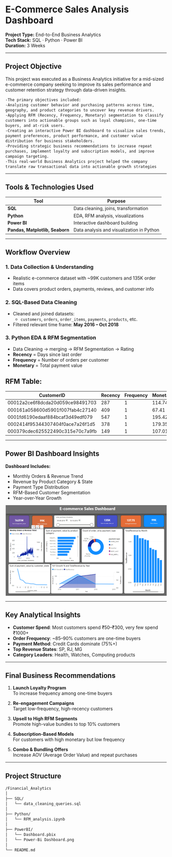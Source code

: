#  E-Commerce Sales Analysis Dashboard

**Project Type:** End-to-End Business Analytics  
**Tech Stack:** SQL · Python · Power BI  
**Duration:** 3 Weeks  

---

##  Project Objective

This project was executed as a Business Analytics initiative for a mid-sized e-commerce company seeking to improve its sales performance and customer retention strategy through data-driven insights.
```
-The primary objectives included:
-Analyzing customer behavior and purchasing patterns across time, geography, and product categories to uncover key revenue drivers.
-Applying RFM (Recency, Frequency, Monetary) segmentation to classify customers into actionable groups such as loyal champions, one-time buyers, and at-risk users.
-Creating an interactive Power BI dashboard to visualize sales trends, payment preferences, product performance, and customer value distribution for business stakeholders.
-Providing strategic business recommendations to increase repeat purchases, implement loyalty and subscription models, and improve campaign targeting.
-This real-world Business Analytics project helped the company translate raw transactional data into actionable growth strategies
```
---

##  Tools & Technologies Used

| Tool      | Purpose                              |
|-----------|--------------------------------------|
| **SQL**   | Data cleaning, joins, transformation |
| **Python**| EDA, RFM analysis, visualizations    |
| **Power BI** | Interactive dashboard building     |
| **Pandas, Matplotlib, Seaborn** | Data analysis and visualization in Python |

---

##  Workflow Overview

### 1. **Data Collection & Understanding**
- Realistic e-commerce dataset with ~99K customers and 135K order items
- Data covers product orders, payments, reviews, and customer info

### 2. **SQL-Based Data Cleaning**
- Cleaned and joined datasets:
  - `customers`, `orders`, `order_items`, `payments`, `products`, etc.
- Filtered relevant time frame: **May 2016 – Oct 2018**

### 3. **Python EDA & RFM Segmentation**
- Data Cleaning -> merging -> RFM Segmentation -> Rating
- **Recency** = Days since last order  
- **Frequency** = Number of orders per customer  
- **Monetary** = Total payment value

## RFM Table:
| CustomerID                              | Recency | Frequency | Monetary | R | F | M | RFM_Score |
|----------------------------------------|---------|-----------|----------|---|---|---|-----------|
| 00012a2ce6f8dcda20d059ce98491703       | 287     | 1         | 114.74   | 2 | 1 | 3 | 6         |
| 000161a058600d5901f007fab4c27140       | 409     | 1         | 67.41    | 1 | 1 | 2 | 4         |
| 0001fd6190edaaf884bcaf3d49edf079       | 547     | 1         | 195.42   | 1 | 1 | 4 | 6         |
| 0002414f95344307404f0ace7a26f1d5       | 378     | 1         | 179.35   | 1 | 1 | 4 | 6         |
| 000379cdec625522490c315e70c7a9fb       | 149     | 1         | 107.01   | 3 | 1 | 3 | 7         |


---

##  Power BI Dashboard Insights

**Dashboard Includes:**
- Monthly Orders & Revenue Trend
- Revenue by Product Category & State
- Payment Type Distribution
- RFM-Based Customer Segmentation
- Year-over-Year Growth

![Power BI Dashboard](./Power-Bi%20Dashboard.png)

---

##  Key Analytical Insights

- **Customer Spend**: Most customers spend ₹50–₹300, very few spend ₹1000+
- **Order Frequency**: ~85–90% customers are one-time buyers
- **Payment Method**: Credit Cards dominate (75%+)
- **Top Revenue States**: SP, RJ, MG
- **Category Leaders**: Health, Watches, Computing products

---

##  Final Business Recommendations

1. **Launch Loyalty Program**  
   To increase frequency among one-time buyers

2. **Re-engagement Campaigns**  
   Target low-frequency, high-recency customers

3. **Upsell to High RFM Segments**  
   Promote high-value bundles to top 10% customers

4. **Subscription-Based Models**  
   For customers with high monetary but low frequency

5. **Combo & Bundling Offers**  
   Increase AOV (Average Order Value) and repeat purchases

---

##  Project Structure
```
/Financial_Analytics
│
├── SQL/
│   └── data_cleaning_queries.sql
│
├── Python/
│   └── RFM_analysis.ipynb
│
├── PowerBI/
│   └── Dashboard.pbix
│   └── Power-Bi Dashboard.png
│
└── README.md
```


